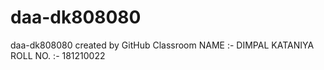 # daa-dk808080
daa-dk808080 created by GitHub Classroom
NAME :- DIMPAL KATANIYA
ROLL NO. :- 181210022
